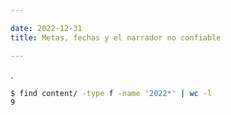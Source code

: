 ```yaml
---

date: 2022-12-31
title: Metas, fechas y el narrador no confiable

---
```


<!--more-->

.

```sh
$ find content/ -type f -name '2022*' | wc -l
9
```

<!-- 52 -->